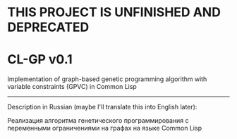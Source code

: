 # THIS PROJECT IS UNFINISHED AND DEPRECATED

# CL-GP v0.1

Implementation of graph-based genetic programming algorithm with variable constraints (GPVC)
in Common Lisp

-------------------------------

Description in Russian (maybe I'll translate this into English later):

Реализация алгоритма генетического программирования c переменными ограничениями
на графах на языке Common Lisp
